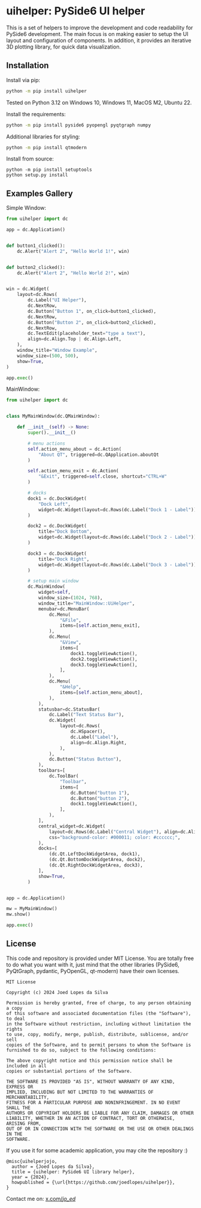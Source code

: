 # uihelper: PySide6 UI helper

This is a set of helpers to improve the development and code readability for PySide6 development.
The main focus is on making easier to setup the UI layout and configuration of components. In addition, it provides an iterative 3D plotting library, for quick data visualization.

## Installation

Install via pip:

```bash
python -m pip install uihelper
```

Tested on Python 3.12 on Windows 10, Windows 11, MacOS M2, Ubuntu 22.

Install the requirements:

```bash
python -m pip install pyside6 pyopengl pyqtgraph numpy
```

Additional libraries for styling:

```bash
python -m pip install qtmodern
```

Install from source:

```
python -m pip install setuptools
python setup.py install
```

## Examples Gallery

Simple Window:

```python
from uihelper import dc

app = dc.Application()


def button1_clicked():
    dc.Alert("Alert 2", "Hello World 1!", win)


def button2_clicked():
    dc.Alert("Alert 2", "Hello World 2!", win)


win = dc.Widget(
    layout=dc.Rows(
        dc.Label("UI Helper"),
        dc.NextRow,
        dc.Button("Button 1", on_click=button1_clicked),
        dc.NextRow,
        dc.Button("Button 2", on_click=button2_clicked),
        dc.NextRow,
        dc.TextEdit(placeholder_text="type a text"),
        align=dc.Align.Top | dc.Align.Left,
    ),
    window_title="Window Example",
    window_size=(500, 500),
    show=True,
)

app.exec()
```

MainWindow:
```python
from uihelper import dc


class MyMainWindow(dc.QMainWindow):

    def __init__(self) -> None:
        super().__init__()

        # menu actions
        self.action_menu_about = dc.Action(
            "About QT", triggered=dc.QApplication.aboutQt
        )

        self.action_menu_exit = dc.Action(
            "&Exit", triggered=self.close, shortcut="CTRL+W"
        )

        # docks
        dock1 = dc.DockWidget(
            "Dock Left",
            widget=dc.Widget(layout=dc.Rows(dc.Label("Dock 1 - Label"))),
        )

        dock2 = dc.DockWidget(
            title="Dock Bottom",
            widget=dc.Widget(layout=dc.Rows(dc.Label("Dock 2 - Label"))),
        )

        dock3 = dc.DockWidget(
            title="Dock Right",
            widget=dc.Widget(layout=dc.Rows(dc.Label("Dock 3 - Label"))),
        )

        # setup main window
        dc.MainWindow(
            widget=self,
            window_size=(1024, 768),
            window_title="MainWindow::UiHelper",
            menubar=dc.MenuBar(
                dc.Menu(
                    "&File",
                    items=[self.action_menu_exit],
                ),
                dc.Menu(
                    "&View",
                    items=[
                        dock1.toggleViewAction(),
                        dock2.toggleViewAction(),
                        dock3.toggleViewAction(),
                    ],
                ),
                dc.Menu(
                    "&Help",
                    items=[self.action_menu_about],
                ),
            ),
            statusbar=dc.StatusBar(
                dc.Label("Text Status Bar"),
                dc.Widget(
                    layout=dc.Rows(
                        dc.HSpacer(),
                        dc.Label("Label"),
                        align=dc.Align.Right,
                    ),
                ),
                dc.Button("Status Button"),
            ),
            toolbars=[
                dc.ToolBar(
                    "Toolbar",
                    items=[
                        dc.Button("button 1"),
                        dc.Button("button 2"),
                        dock1.toggleViewAction(),
                    ],
                ),
            ],
            central_widget=dc.Widget(
                layout=dc.Rows(dc.Label("Central Widget"), align=dc.Align.Center),
                css="background-color: #000011; color: #cccccc;",
            ),
            docks=[
                (dc.Qt.LeftDockWidgetArea, dock1),
                (dc.Qt.BottomDockWidgetArea, dock2),
                (dc.Qt.RightDockWidgetArea, dock3),
            ],
            show=True,
        )


app = dc.Application()

mw = MyMainWindow()
mw.show()

app.exec()
```


## License

This code and repository is provided under MIT License.
You are totally free to do what you want with it, just mind that the other libraries (PySide6, PyQtGraph, pydantic, PyOpenGL, qt-modern) have their own licenses.

```
MIT License

Copyright (c) 2024 Joed Lopes da Silva

Permission is hereby granted, free of charge, to any person obtaining a copy
of this software and associated documentation files (the "Software"), to deal
in the Software without restriction, including without limitation the rights
to use, copy, modify, merge, publish, distribute, sublicense, and/or sell
copies of the Software, and to permit persons to whom the Software is
furnished to do so, subject to the following conditions:

The above copyright notice and this permission notice shall be included in all
copies or substantial portions of the Software.

THE SOFTWARE IS PROVIDED "AS IS", WITHOUT WARRANTY OF ANY KIND, EXPRESS OR
IMPLIED, INCLUDING BUT NOT LIMITED TO THE WARRANTIES OF MERCHANTABILITY,
FITNESS FOR A PARTICULAR PURPOSE AND NONINFRINGEMENT. IN NO EVENT SHALL THE
AUTHORS OR COPYRIGHT HOLDERS BE LIABLE FOR ANY CLAIM, DAMAGES OR OTHER
LIABILITY, WHETHER IN AN ACTION OF CONTRACT, TORT OR OTHERWISE, ARISING FROM,
OUT OF OR IN CONNECTION WITH THE SOFTWARE OR THE USE OR OTHER DEALINGS IN THE
SOFTWARE.
```

If you use it for some academic application, you may cite the repository :)

```
@misc{uihelperjojo,
  author = {Joed Lopes da Silva},
  title = {uihelper: PySide6 UI library helper},
  year = {2024},
  howpublished = {\url{https://github.com/joedlopes/uihelper}},
}
```

Contact me on: [x.com/_jo_ed_](x.com/_jo_ed_)
